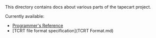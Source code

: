 This directory contains docs about various parts of the tapecart project.

Currently available:
-    [Programmer's Reference](ProgRef.md)
-    [TCRT file format specification](TCRT Format.md)
